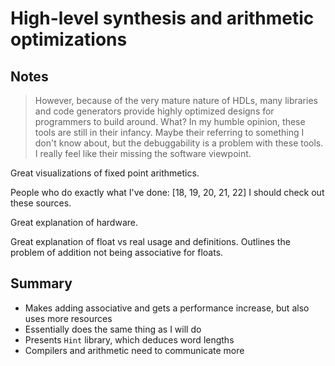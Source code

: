 # High-level synthesis and arithmetic optimizations

## Notes
> However, because of the very mature nature of HDLs, many libraries and code generators provide highly optimized designs for programmers to build around.
What? In my humble opinion, these tools are still in their infancy. Maybe their referring to something I don't know about, but the debuggability is a problem with these tools. I really feel like their missing the software viewpoint.

Great visualizations of fixed point arithmetics.

People who do exactly what I've done: [18, 19, 20, 21, 22]
I should check out these sources.

Great explanation of hardware.

Great explanation of float vs real usage and definitions.
Outlines the problem of addition not being associative for floats.

## Summary
 - Makes adding associative and gets a performance increase, but also uses more resources
 - Essentially does the same thing as I will do
 - Presents `Hint` library, which deduces word lengths
 - Compilers and arithmetic need to communicate more
